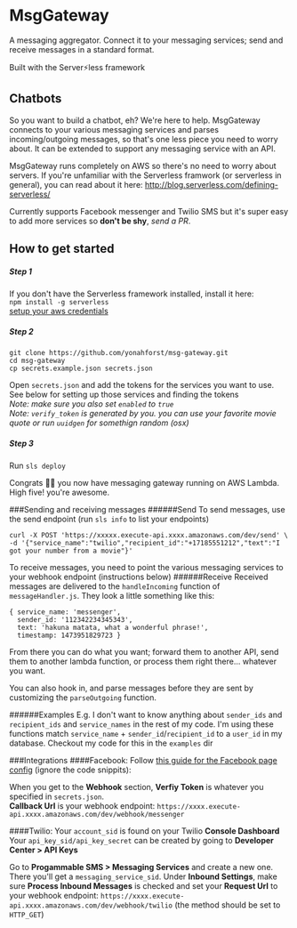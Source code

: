 # MsgGateway

A messaging aggregator. Connect it to your messaging services; send and receive messages in a standard format.

Built with the Server⚡️less framework

## Chatbots
So you want to build a chatbot, eh? We're here to help. MsgGateway connects to your various messaging services and parses incoming/outgoing messages, so that's one less piece you need to worry about. It can be extended to support any messaging service with an API.

MsgGateway runs completely on AWS so there's no need to worry about servers. If you're unfamiliar with the Serverless framwork (or serverless in general), you can read about it here: http://blog.serverless.com/defining-serverless/

Currently supports Facebook messenger and Twilio SMS but it's super easy to add more services so **don't be shy**, *send a PR*.

## How to get started

##### Step 1
If you don't have the Serverless framework installed, install it here:  
`npm install -g serverless`  
[setup your aws credentials](https://github.com/serverless/serverless/blob/master/docs/02-providers/aws/01-setup.md)

##### Step 2
```
git clone https://github.com/yonahforst/msg-gateway.git
cd msg-gateway
cp secrets.example.json secrets.json
```

Open `secrets.json` and add the tokens for the services you want to use. See below for setting up those services and finding the tokens  
_Note: make sure you also set `enabled` to `true`_  
_Note: `verify_token` is generated by you. you can use your favorite movie quote or run `uuidgen` for somethign random (osx)_

##### Step 3
Run
`sls deploy`

Congrats 👏🏽 you now have messaging gateway running on AWS Lambda. High five! you're awesome.


###Sending and receiving messages
######Send
To send messages, use the send endpoint (run `sls info` to list your endpoints)
```
curl -X POST 'https://xxxxx.execute-api.xxxx.amazonaws.com/dev/send' \
-d '{"service_name":"twilio","recipient_id":"+17185551212","text":"I got your number from a movie"}'
```

To receive messages, you need to point the various messaging services to your webhook endpoint (instructions below)
######Receive
Received messages are delivered to the `handleIncoming` function of `messageHandler.js`. They look a little something like this:
```
{ service_name: 'messenger',
  sender_id: '112342234345343',
  text: 'hakuna matata, what a wonderful phrase!',
  timestamp: 1473951829723 }
 ```
 From there you can do what you want; forward them to another API, send them to another lambda function, or process them right there... whatever you want.

 You can also hook in, and parse messages before they are sent by customizing the `parseOutgoing` function. 

######Examples
 E.g. I don't want to know anything about `sender_ids` and `recipient_ids` and `service_names` in the rest of my code. I'm using these functions match `service_name` + `sender_id`/`recipient_id` to a `user_id` in my database. Checkout my code for this in the `examples` dir

###Integrations
####Facebook:
Follow [this guide for the Facebook page config](https://developers.facebook.com/docs/messenger-platform/product-overview/setup) (ignore the code snippits):

When you get to the __Webhook__ section, __Verfiy Token__ is whatever you specified in `secrets.json`.  
__Callback Url__ is your webhook endpoint: `https://xxxx.execute-api.xxxx.amazonaws.com/dev/webhook/messenger`  

####Twilio:
Your `account_sid` is found on your Twilio __Console Dashboard__  
Your `api_key_sid/api_key_secret` can be created by going to __Developer Center > API Keys__

Go to __Progammable SMS > Messaging Services__ and create a new one. There you'll get a `messaging_service_sid`. Under __Inbound Settings__, make sure __Process Inbound Messages__ is checked and set your __Request Url__ to your webhook endpoint: `https://xxxx.execute-api.xxxx.amazonaws.com/dev/webhook/twilio` (the method should be set to `HTTP_GET`)